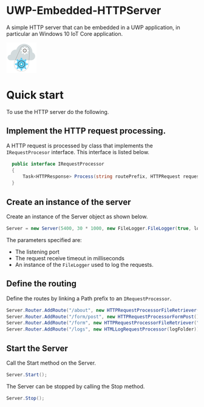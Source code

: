 # UWP-Embedded-HTTPServer
A simple HTTP server that can be embedded in a UWP application, in particular an Windows 10 IoT Core application.

![Logo](/images/logo.png?raw=true)

# Quick start
To use the HTTP server do the following.

## Implement the HTTP request processing.
A HTTP request is processed by class that implements the `IRequestProcesor` interface. This interface is listed below.

```c#
  public interface IRequestProcessor
  { 
      Task<HTTPResponse> Process(string routePrefix, HTTPRequest request);
  }
```

## Create an instance of the server
Create an instance of the Server object as shown below.

```c#
Server = new Server(5400, 30 * 1000, new FileLogger.FileLogger(true, logFolder));
```
The parameters specified are:
* The listening port
* The request receive timeout in milliseconds
* An instance of the `FileLogger` used to log the requests.

## Define the routing
Define the routes by linking a Path prefix to an `IRequestProcessor`.

```c#
Server.Router.AddRoute("/about", new HTTPRequestProcessorFileRetriever("about"));
Server.Router.AddRoute("/form/post", new HTTPRequestProcessorFormPost());
Server.Router.AddRoute("/form", new HTTPRequestProcessorFileRetriever("form"));
Server.Router.AddRoute("/logs", new HTMLLogRequestProcessor(logFolder));
```
## Start the Server
Call the Start method on the Server.

```c#
Server.Start();
```
The Server can be stopped by calling the Stop method.

```c#
Server.Stop();
```



